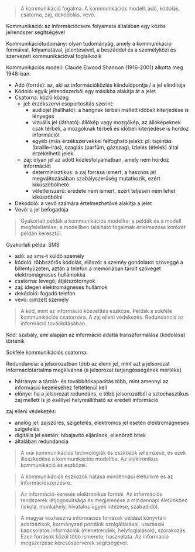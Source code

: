 > A kommunikáció fogalma. A kommunikációs modell: adó, kódolás, csatorna, zaj, dekódolás, vevõ.

Kommunikáció: az információcsere folyamata általában egy közös jelrendszer segítségével

Kommunikációtudomány: olyan tudományág, amely a kommunikáció formáival, folyamatával, jelentésével, a beszéddel és a személyközi és szervezeti kommunikációval foglalkozik

Kommunikációs modell: Claude Elwood Shannon (1916-2001) alkotta meg 1948-ban.

 - Adó (forrás): az, aki az információközlés kiindulópontja / a jel elindítója
 - Kódoló: egyik jelrendszerbõl egy másikba alakítja át a jelet
 - Csatorna: közlõ közeg
    + jel: érzékszervi csoportosítás szerint:
        - audiojel (hallható): a hangnak térbeli mellett idõbeli kiterjedése is lényeges
        - vizuális jel (látható): állókép vagy mozgókép, az állóképeknek csak térbeli, a mozgóknak térbeli és idõbeli kiterjedése is hordoz információt
        - egyéb (más érzékszervekkel felfogható jelek): pl: tapintás (braille-írás), szaglás (parfüm, gázszag), ízlelés (ételek) által érzékelhetõ jelek
    + zaj: olyan jel az adott közlésfolyamatban, amely nem hordoz információt
        - determinisztikus: a zaj forrása ismert, a hasznos jel megváltozásában szabályszerûség mutatkozik, ezért kiküszöbölhetõ
        - véletlenszerû: eredete nem ismert, ezért teljesen nem lehet kiküszöbölni
 - Dekódoló: a vevõ számára értelmezhetõvé alakítja a jelet
 - Vevõ: a jel befogadója

> Gyakorlati példák a kommunikációs modellre; a példák és a modell megfeleltetése; a modellben található fogalmak értelmezése konkrét példán keresztül.

Gyakorlati példa: SMS
 - adó: az sms-t küldõ személy
 - kódoló: többszörös kódolás, elõször a szeméy gondolatot szöveggé a billentyûzeten, aztán a telefon a memóriában tárolt szöveget elektromágneses hullámokká
 - csatorna: levegõ, átjátszótornyok
 - zaj: idegen elektromágneses hullámok
 - dekódoló: fogadó telefon
 - vevõ: címzett személy

> A kód, mint az információ közvetítés eszköze. Példák a sokféle kommunikációs csatornára.
> A zaj elleni védekezés. Redundancia az információ továbbításában.

Kód: szabály, ami alapján az információ adattá transzformálása (kódolása) történik

Sokféle kommunikációs csatorna:

Redundancia: a jelsorozatban több az elemi jel, mint azt a jelsorozat információtartalma megkívánná (a jelsorozat terjengõsségének mértéke)

 - hátránya: a tároló- és továbbítókapacitás több, mint amennyi az információ kezeléséhez feltétlenül kell</li>
 - elõnye: ha a jelsorozat redundáns, e több jelsorozatból a sztochasztikus zaj mellett is jó eséllyel helyreállítható az eredeti információ</li>

zaj elleni védekezés:

 - analóg jel: zajszûrés, szigetelés, elektromos jel esetén elektromágneses szigetelés
 - digitális jel esetén: hibajavító eljárások, ellenõrzõ bitek
 - általában redundancia

> A mai kommunikációs technológiák és eszközök jellemzése, és ezek illeszkedése a kommunikációs modellbe. Az elektronikus kommunikáció és eszközei.

> A kommunikációs eszközök hatása mindennapi életünkre és az információszerzésre.

> Az információ-keresés elektronikus formái. Az információs rendszerek létjogosultsága és megjelenése a mindennapi életünkben (iskola, munkahely, hivatalos ügyek intézése, szabadidõ).

> A magyar közhasznú információs források például könyvtári adatbázisok, kormányzati portálok szolgáltatásai, utazással kapcsolatos információk (menetrendek, helyfoglalások), szórakozás.
> Ezen források közül több ismerete, használata. Az információ megszerzése keresõszerverek segítségével.
